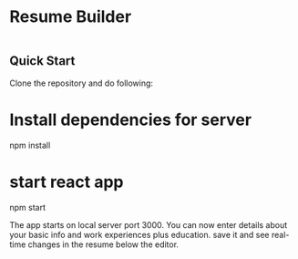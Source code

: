 # Resume Builder

```javascript


```


## Quick Start
Clone the repository and do following:

# Install dependencies for server
npm install 

# start react app
npm start 

The app starts on local server port 3000. You can now enter details about your basic info and work experiences plus education. save it and see real-time changes in the resume below the editor.
